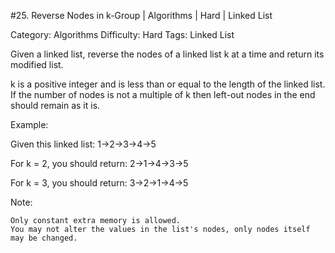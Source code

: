 #25. Reverse Nodes in k-Group | Algorithms | Hard | Linked List

Category: Algorithms
Difficulty: Hard
Tags: Linked List

Given a linked list, reverse the nodes of a linked list k at a time and return its modified list.

k is a positive integer and is less than or equal to the length of the linked list. If the number of nodes is not a multiple of k then left-out nodes in the end should remain as it is.




Example:

Given this linked list: 1->2->3->4->5

For k = 2, you should return: 2->1->4->3->5

For k = 3, you should return: 3->2->1->4->5

Note:


	Only constant extra memory is allowed.
	You may not alter the values in the list's nodes, only nodes itself may be changed.


